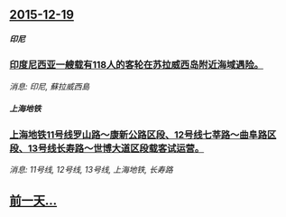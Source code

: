 ## [2015-12-19](/news/2015/12/19/index.md)

##### 印尼
### [印度尼西亚一艘载有118人的客轮在苏拉威西岛附近海域遇险。 ](/news/2015/12/19/印度尼西亚一艘载有118人的客轮在苏拉威西岛附近海域遇险.md)
_消息: 印尼, 蘇拉威西島_

##### 上海地铁
### [上海地铁11号线罗山路～康新公路区段、12号线七莘路～曲阜路区段、13号线长寿路～世博大道区段载客试运营。 ](/news/2015/12/19/上海地铁11号线罗山路-康新公路区段-12号线七莘路-曲阜路区段-13号线长寿路-世博大道区段载客试运营.md)
_消息: 11号线, 12号线, 13号线, 上海地铁, 长寿路_

## [前一天...](/news/2015/12/18/index.md)

